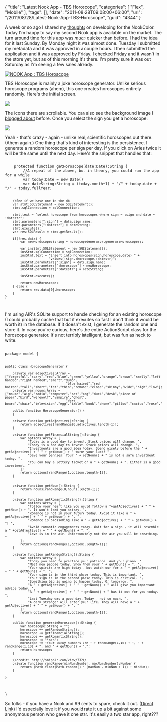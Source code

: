 {
	"title": "Latest Nook App - TBS Horoscope",
	"categories": [
		"Flex",
		"Mobile"
	],
	"tags": [],
	"date": "2011-08-28T09:08:00+06:00",
	"url": "/2011/08/28/Latest-Nook-App-TBS-Horoscope",
	"guid": "4344"
}

A week or so ago I shared my <a href="http://www.raymondcamden.com/index.cfm/2011/8/19/Thoughts-on-developing-for-the-Nook">thoughts</a> on developing for the NookColor. Today I'm happy to say my second Nook app is available on the market. The turn around time for this app was <i>much</i> quicker than before. I had the idea for it last Sunday. By Monday night it was almost done. Tuesday I submitted my metadata and it was approved in a couple hours. I then submitted the application and it was approved by Friday. I checked Friday and it wasn't in the store yet, but as of this morning it's there. I'm pretty sure it was out Saturday as I'm seeing a few sales already.
<!--more-->
<p/>

<!-- Begin NOOK App Badge : TBS Horoscope --><a href="https://nookdeveloper.barnesandnoble.com/tools/dev/linkManager/2940043858320" target="_new"><img src="https://nookdeveloper.barnesandnoble.com/tools/dev/badge/2940043858320" alt="NOOK App : TBS Horoscope" /></a><!-- End NOOK App Badge -->

<p/>

TBS Horoscope is mainly a joke horoscope generator. Unlike serious horoscope programs (ahem), this one creates horoscopes entirely randomly. Here's the initial screen.

<p/>

<img src="https://static.raymondcamden.com/images/cfjedi/ScreenClip165.png" />

<p/>

The icons there are scrollable. You can also see the background image I <a href="http://www.coldfusionjedi.com/index.cfm/2011/8/24/Using-a-background-with-a-Flex-Mobile-project">blogged about</a> before. Once you select the sign you get a horoscope:

<p/>

<img src="https://static.raymondcamden.com/images/cfjedi/ScreenClip167.png" />
<p/>

Yeah - that's crazy - again - unlike real, scientific horoscopes out there. (Ahem again.) One thing that's kind of interesting is the persistence. I generate a random horoscope per sign per day. If you click on Aries twice it will be the same until the next day. Here's the snippet that handles that:

<p/>

<code>
	protected function getHoroscope(date:Date):String {
		//A repeat of the above, but in theory, you could run the app for a while
		var today:Date = new Date();
		var dateString:String = (today.month+1) + "/" + today.date + "/" + today.fullYear;

		//See if we have one in the db
		var stmt:SQLStatement = new SQLStatement();
		stmt.sqlConnection = sqlConnection;
		
		stmt.text = "select horoscope from horoscopes where sign = :sign and date = :datestr";
		stmt.parameters[":sign"] = data.sign.name;
		stmt.parameters[":datestr"] = dateString;
		stmt.execute();
		var res:SQLResult = stmt.getResult();

		if(!res.data) {
			var newHoroscope:String = horoscopeGenerator.generateHoroscope();

			var insStmt:SQLStatement = new SQLStatement();
			insStmt.sqlConnection = sqlConnection;
			insStmt.text = "insert into horoscopes(sign,horoscope,date) " + 
						   "values(:sign,:horoscope,:datestr)";
			insStmt.parameters[":sign"] = data.sign.name;
			insStmt.parameters[":horoscope"] = newHoroscope;
			insStmt.parameters[":datestr"] = dateString;
			
			insStmt.execute();

			return newHoroscope;
		} else {
			return res.data[0].horoscope;
		}
	}
</code>

<p/>

I'm using AIR's SQLite support to handle checking for an existing horoscope (I could probably cache that but it executes so fast I don't think it would be worth it) in the database. If it doesn't exist, I generate the random one and store it. In case you're curious, here's the entire ActionScript class for the horoscope generator. It's not terribly intelligent, but was fun as heck to write.

<p/>

<code>
package model {

	public class HoroscopeGenerator {

		private var adjectives:Array = ["forgetful","scary","red","blue","green","yellow","orange","brown","smelly","left handed","right handed","smart","dumb",
									"blue haired","red haired","tall","short","fat","thin","remote","close","skinny","wide","high","low"];
		private var nouns:Array = ["mouse","wig","radio","computer","cat","dog","duck","desk","piece of paper","bird","werewolf","vampire","ghost",
									"dart board","chair","television","egg","table","book","phone","pillow","cactus","rose","hat","airplane"];
		
		public function HoroscopeGenerator() {
		}

		private function getAdjective():String {
			return adjectives[randRange(0,adjectives.length-1)];
		}

		private function getFinancialString():String {
			var options:Array = [
				"Today is a good day to invest. Stock prices will change. ",
				"Today is a bad day to invest. Stock prices will change. ",
				"Investments are a good idea today. Spend wisely before the " + getAdjective() + " " + getNoun() + " turns your luck! ",
				"Save your pennies! Your " + getNoun() + " is not a safe investment today. ",
				"You can buy a lottery ticket or a " + getNoun() + ". Either is a good investment. "
			];
			return options[randRange(1,options.length-1)];
		}
		

		private function getNoun():String {
			return nouns[randRange(0,nouns.length-1)];
		}

		private function getRomanticString():String {
			var options:Array = [
				"Follow your heart like you would follow a "+getAdjective() + " " + getNoun() + ". It won't lead you astray. ",
				"Romance is not in your future today. Avoid it like a " + getAdjective() + " " + getNoun() + ". ",
				"Romance is blossoming like a " + getAdjective() + " " + getNoun() + "! ",
				"Avoid romantic engagements today. Wait for a sign - it will resemble a " +getAdjective() + " " + getNoun() + ". ",
				"Love is in the air. Unfortunately not the air you will be breathing. "
			];
			return options[randRange(1,options.length-1)];
		}

		private function getRandomString():String {
			var options:Array = [
				"Today you need to practice your patience. And your piano. ",
				"Meet new people today. Show them your " + getNoun() + ". ",
				"Your spirits are high today - but watch our for a " + getAdjective() + " " + getNoun() + ". ",
				"Your sign is in the third phase today. This is important. ",
				"Your sign is in the second phase today. This is critical. ",
				"Something big is going to happen today. Or tomorrow. ",
				"A " + getAdjective() + " " + getNoun() + " will give you important advice today. ",
				"A " + getAdjective() + " " + getNoun() + " has it out for you today. ",
				"Last Tuesday was a good day. Today - not so much. ",
				"A dark stranger will enter your life. They will have a " + getAdjective() + " " + getNoun() + ". "
			];
			return options[randRange(1,options.length-1)];
		}
		
		public function generateHoroscope():String {
			var horoscope:String = "";
			horoscope += getRandomString();
			horoscope += getFinancialString();
			horoscope += getRomanticString();
			horoscope += "\n\n";
			horoscope += "Your lucky numbers are " + randRange(1,10) + ", " + randRange(1,10) + ", and " + getNoun() + ".";
			return horoscope;
		}
	
		//credit: http://snipplr.com/view/7326/
		private function randRange(minNum:Number, maxNum:Number):Number {
			return (Math.floor(Math.random() * (maxNum - minNum + 1)) + minNum);
		}
		
	}
}
</code>

<p>

So folks - if you have a Nook and 99 cents to spare, check it out. (<a href="http://search.barnesandnoble.com/TBS-Horoscope/Raymond-Camden/e/2940043858320">Direct Link</a>) I'd especially love it if you would rate it up a bit against some anonymous person who gave it one star. It's easily a two star app, right???